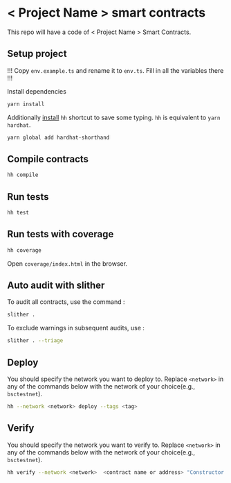 # < Project Name > smart contracts

This repo will have a code of < Project Name > Smart Contracts.

## Setup project

!!! Copy `env.example.ts` and rename it to `env.ts`. Fill in all the variables there !!!

Install dependencies

```sh
yarn install
```

Additionally [install](https://hardhat.org/guides/shorthand.html) `hh` shortcut to save some typing.
`hh` is equivalent to `yarn hardhat`.

```sh
yarn global add hardhat-shorthand
```

## Compile contracts

```sh
hh compile
```

## Run tests

```sh
hh test
```

## Run tests with coverage

```sh
hh coverage
```

Open `coverage/index.html` in the browser.

## Auto audit with slither

To audit all contracts, use the command :

```sh
slither .
```

To exclude warnings in subsequent audits, use :

```sh
slither . --triage
```

## Deploy

You should specify the network you want to deploy to. Replace `<network>` in any of the commands below with
the network of your choice(e.g., `bsctestnet`).

```sh
hh --network <network> deploy --tags <tag> 
```

## Verify

You should specify the network you want to verify to. Replace `<network>` in any of the commands below with
the network of your choice(e.g., `bsctestnet`).

```sh
hh verify --network <network>  <contract name or address> "Constructor argument 1" "Argument 2"
```
